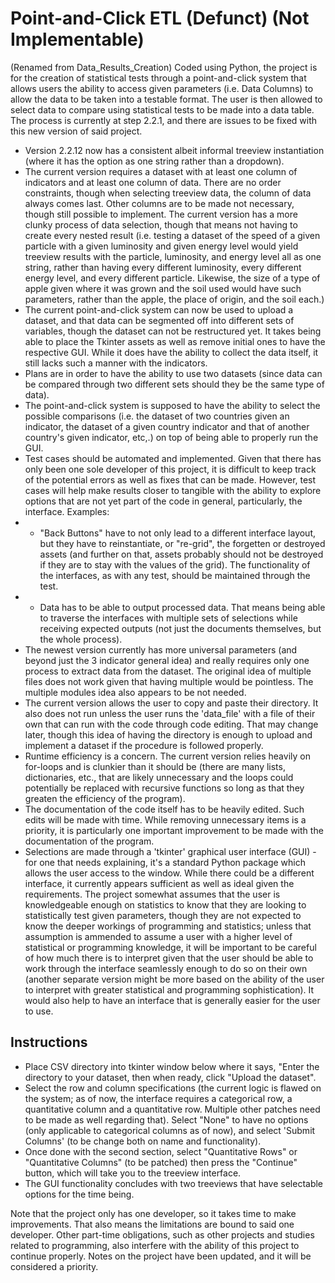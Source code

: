 # Point-and-Click ETL (Defunct) (Not Implementable)
(Renamed from Data_Results_Creation)
Coded using Python, the project is for the creation of statistical tests through a point-and-click system that allows users the ability to access given parameters (i.e. Data Columns) to allow the data to be taken into a testable format. The user is then allowed to select data to compare using statistical tests to be made into a data table.
The process is currently at step 2.2.1, and there are issues to be fixed with this new version of said project.
- Version 2.2.12 now has a consistent albeit informal treeview instantiation (where it has the option as one string rather than a dropdown).
- The current version requires a dataset with at least one column of indicators and at least one column of data. There are no order constraints, though when selecting treeview data, the column of data always comes last. Other columns are to be made not necessary, though still possible to implement. The current version has a more clunky process of data selection, though that means not having to create every nested result (i.e. testing a dataset of the speed of a given particle with a given luminosity and given energy level would yield treeview results with the particle, luminosity, and energy level all as one string, rather than having every different luminosity, every different energy level, and every different particle. Likewise, the size of a type of apple given where it was grown and the soil used would have such parameters, rather than the apple, the place of origin, and the soil each.)
- The current point-and-click system can now be used to upload a dataset, and that data can be segmented off into different sets of variables, though the dataset can not be restructured yet. It takes being able to place the Tkinter assets as well as remove initial ones to have the respective GUI. While it does have the ability to collect the data itself, it still lacks such a manner with the indicators.
- Plans are in order to have the ability to use two datasets (since data can be compared through two different sets should they be the same type of data).
- The point-and-click system is supposed to have the ability to select the possible comparisons (i.e. the dataset of two countries given an indicator, the dataset of a given country indicator and that of another country's given indicator, etc,.) on top of being able to properly run the GUI.
- Test cases should be automated and implemented. Given that there has only been one sole developer of this project, it is difficult to keep track of the potential errors as well as fixes that can be made. However, test cases will help make results closer to tangible with the ability to explore options that are not yet part of the code in general, particularly, the interface. Examples:
- + "Back Buttons" have to not only lead to a different interface layout, but they have to reinstantiate, or "re-grid", the forgetten or destroyed assets (and further on that, assets probably should not be destroyed if they are to stay with the values of the grid). The functionality of the interfaces, as with any test, should be maintained through the test.
- + Data has to be able to output processed data. That means being able to traverse the interfaces with multiple sets of selections while receiving expected outputs (not just the documents themselves, but the whole process).
- The newest version currently has more universal parameters (and beyond just the 3 indicator general idea) and really requires only one process to extract data from the dataset. The original idea of multiple files does not work given that having multiple would be pointless. The multiple modules idea also appears to be not needed.
- The current version allows the user to copy and paste their directory. It also does not run unless the user runs the 'data_file' with a file of their own that can run with the code through code editing. That may change later, though this idea of having the directory is enough to upload and implement a dataset if the procedure is followed properly.
- Runtime efficiency is a concern. The current version relies heavily on for-loops and is clunkier than it should be (there are many lists, dictionaries, etc., that are likely unnecessary and the loops could potentially be replaced with recursive functions so long as that they greaten the efficiency of the program).
- The documentation of the code itself has to be heavily edited. Such edits will be made with time. While removing unnecessary items is a priority, it is particularly one important improvement to be made with the documentation of the program.
- Selections are made through a 'tkinter' graphical user interface (GUI) - for one that needs explaining, it's a standard Python package which allows the user access to the window. While there could be a different interface, it currently appears sufficient as well as ideal given the requirements. The project somewhat assumes that the user is knowledgeable enough on statistics to know that they are looking to statistically test given parameters, though they are not expected to know the deeper workings of programming and statistics; unless that assumption is ammended to assume a user with a higher level of statistical or programming knowledge, it will be important to be careful of how much there is to interpret given that the user should be able to work through the interface seamlessly enough to do so on their own (another separate version might be more based on the ability of the user to interpret with greater statistical and programming sophistication). It would also help to have an interface that is generally easier for the user to use.

## Instructions
- Place CSV directory into tkinter window below where it says, "Enter the directory to your dataset, then when ready, click "Upload the dataset".
- Select the row and column specifications (the current logic is flawed on the system; as of now, the interface requires a categorical row, a quantitative column and a quantitative row. Multiple other patches need to be made as well regarding that). Select "None" to have no options (only applicable to categorical columns as of now), and select 'Submit Columns' (to be change both on name and functionality).
- Once done with the second section, select "Quantitative Rows" or "Quantitative Columns" (to be patched) then press the "Continue" button, which will take you to the treeview interface.
- The GUI functionality concludes with two treeviews that have selectable options for the time being.

Note that the project only has one developer, so it takes time to make improvements. That also means the limitations are bound to said one developer. Other part-time obligations, such as other projects and studies related to programming, also interfere with the ability of this project to continue properly. Notes on the project have been updated, and it will be considered a priority.
